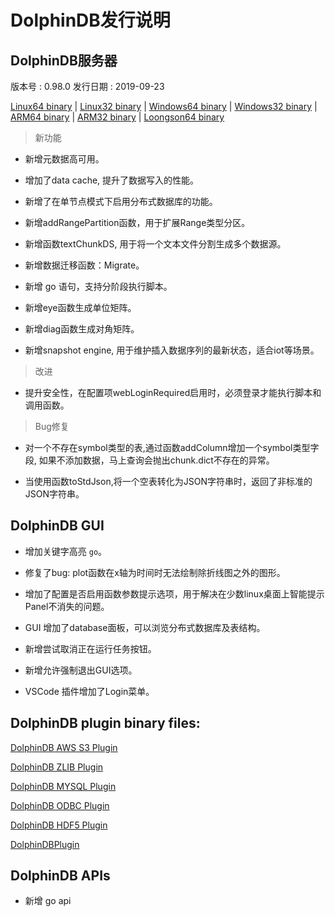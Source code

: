 # DolphinDB发行说明

## DolphinDB服务器

版本号 : 0.98.0
发行日期 : 2019-09-23

[Linux64 binary](http://www.dolphindb.com/downloads/DolphinDB_Linux64_V0.98.0.zip) | 
[Linux32 binary](http://www.dolphindb.com/downloads/DolphinDB_Linux32_V0.98.0.zip) | [Windows64 binary](http://www.dolphindb.com/downloads/DolphinDB_Win64_V0.98.0.zip) | 
[Windows32 binary](http://www.dolphindb.com/downloads/DolphinDB_Win32_V0.98.0.zip) | 
[ARM64 binary](http://www.dolphindb.com/downloads/DolphinDB_ARM64_V0.98.0.zip) | 
[ARM32 binary](http://www.dolphindb.com/downloads/DolphinDB_ARM32_V0.98.0.zip) | [Loongson64 binary](http://www.dolphindb.com/downloads/DolphinDB_Loongson64_V0.97.0.zip) 


> 新功能

* 新增元数据高可用。

* 增加了data cache, 提升了数据写入的性能。

* 新增了在单节点模式下启用分布式数据库的功能。

* 新增addRangePartition函数，用于扩展Range类型分区。

* 新增函数textChunkDS, 用于将一个文本文件分割生成多个数据源。

* 新增数据迁移函数：Migrate。

* 新增 go 语句，支持分阶段执行脚本。

* 新增eye函数生成单位矩阵。

* 新增diag函数生成对角矩阵。

* 新增snapshot engine, 用于维护插入数据序列的最新状态，适合iot等场景。


> 改进

* 提升安全性，在配置项webLoginRequired启用时，必须登录才能执行脚本和调用函数。

> Bug修复

* 对一个不存在symbol类型的表,通过函数addColumn增加一个symbol类型字段, 如果不添加数据，马上查询会抛出chunk.dict不存在的异常。

* 当使用函数toStdJson,将一个空表转化为JSON字符串时，返回了非标准的JSON字符串。

## DolphinDB GUI

* 增加关键字高亮 `go`。
 
* 修复了bug: plot函数在x轴为时间时无法绘制除折线图之外的图形。
 
* 增加了配置是否启用函数参数提示选项，用于解决在少数linux桌面上智能提示Panel不消失的问题。
 
* GUI 增加了database面板，可以浏览分布式数据库及表结构。
* 新增尝试取消正在运行任务按钮。
 
* 新增允许强制退出GUI选项。

* VSCode 插件增加了Login菜单。

## DolphinDB plugin binary files:

[DolphinDB AWS S3 Plugin](http://www.dolphindb.com/downloads/AWSS3_V0.98.0.zip)

[DolphinDB ZLIB Plugin](http://www.dolphindb.com/downloads/ZLIB_V0.98.0.zip)

[DolphinDB MYSQL Plugin](http://www.dolphindb.com/downloads/MYSQL_V0.98.0.zip)

[DolphinDB ODBC Plugin](http://www.dolphindb.com/downloads/ODBC_V0.98.0.zip)

[DolphinDB HDF5 Plugin](http://www.dolphindb.com/downloads/HDF5_V0.98.0.zip)

[DolphinDBPlugin](https://github.com/dolphindb/release/raw/master/0.98/DolphinDB_Plugin_V0.98.0_src.zip)

## DolphinDB APIs

* 新增 go api
